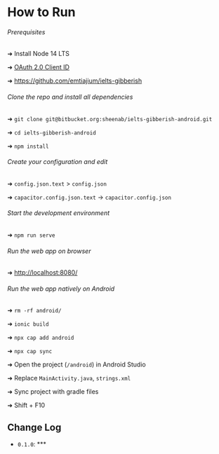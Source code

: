 # How to Run

###### Prerequisites

➜ Install Node 14 LTS

➜ [OAuth 2.0 Client ID](https://console.cloud.google.com/)

➜ <https://github.com/emtiajium/ielts-gibberish>

###### Clone the repo and install all dependencies

➜ `git clone git@bitbucket.org:sheenab/ielts-gibberish-android.git`

➜ `cd ielts-gibberish-android`

➜ `npm install`

###### Create your configuration and edit

➜ `config.json.text` > `config.json`

➜ `capacitor.config.json.text` -> `capacitor.config.json` 

###### Start the development environment

➜ `npm run serve`

###### Run the web app on browser

➜ <http://localhost:8080/>

###### Run the web app natively on Android

➜ `rm -rf android/`

➜ `ionic build`

➜ `npx cap add android`

➜ `npx cap sync`

➜ Open the project (`/android`) in Android Studio

➜ Replace `MainActivity.java`, `strings.xml`

➜ Sync project with gradle files

➜ Shift + F10

## Change Log

-   `0.1.0`: ***
